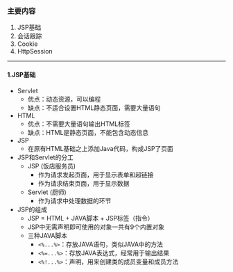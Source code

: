 ### 主要内容
1. JSP基础
2. 会话跟踪
3. Cookie
4. HttpSession

---

#### 1.JSP基础
* Servlet
    - 优点：动态资源，可以编程
    - 缺点：不适合设置HTML静态页面，需要大量语句
* HTML
    - 优点：不需要大量语句输出HTML标签
    - 缺点：HTML是静态页面，不能包含动态信息
* JSP
    - 在原有HTML基础之上添加Java代码，构成JSP了页面
* JSP和Servlet的分工
    * JSP (饭店服务员)
        - 作为请求发起页面，用于显示表单和超链接
        - 作为请求结束页面，用于显示数据
    * Servlet (厨师)
        - 作为请求中处理数据的环节
* JSP的组成
    - JSP = HTML + JAVA脚本 + JSP标签（指令）
    - JSP中无需声明即可使用的对象一共有9个内置对象
    - 三种JAVA脚本
        - `<%...%>`：存放JAVA语句，类似JAVA中的方法
        - `<%=...%>`：存放JAVA表达式，经常用于输出结果
        - `<%!...%>`：声明，用来创建类的成员变量和成员方法
